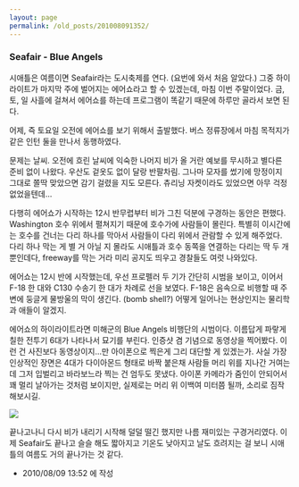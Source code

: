 ```yaml
---
layout: page
permalink: /old_posts/201008091352/
---
```


### Seafair - Blue Angels

시애틀은 여름이면 Seafair라는 도시축제를 연다. (요번에 와서 처음 알았다.) 그중 하이라이트가 마지막 주에 벌어지는 에어쇼라고 할 수 있겠는데, 마침 이번 주말이었다. 금, 토, 일 사흘에 걸쳐서 에어쇼를 하는데 프로그램이 똑같기 때문에 하루만 골라서 보면 된다.

어제, 즉 토요일 오전에 에어쇼를 보기 위해서 출발했다. 버스 정류장에서 마침 목적지가 같은 인턴 둘을 만나서 동행하였다.

문제는 날씨. 오전에 흐린 날씨에 익숙한 나머지 비가 올 거란 예보를 무시하고 별다른 준비 없이 나왔다. 우산도 겉옷도 없이 달랑 반팔차림. 그나마 모자를 썼기에 망정이지 그대로 쫄딱 맞았으면 감기 걸렸을 지도 모른다. 츄리닝 자켓이라도 있었으면 아무 걱정 없었을텐데...

다행히 에어쇼가 시작하는 12시 반무렵부터 비가 그친 덕분에 구경하는 동안은 편했다. Washington 호수 위에서 펼쳐지기 때문에 호수가에 사람들이 몰린다. 특별히 이시간에는 호수를 건너는 다리 하나를 막아서 사람들이 다리 위에서 관람할 수 있게 해주었다. 다리 하나 막는 게 별 거 아닐 지 몰라도 시애틀과 호수 동쪽을 연결하는 다리는 딱 두 개뿐인데다, freeway를 막는 거라 미리 공지도 띄우고 경찰들도 여럿 나와있다.

에어쇼는 12시 반에 시작했는데, 우선 프로펠러 두 기가 간단히 시범을 보이고, 이어서 F-18 한 대와 C130 수송기 한 대가 차례로 선을 보였다. F-18은 음속으로 비행할 때 주변에 둥글게 물방울의 막이 생긴다. (bomb shell?) 어떻게 일어나는 현상인지는 물리학과 애들이 알겠지.

에어쇼의 하이라이트라면 미해군의 Blue Angels 비행단의 시범이다. 이름답게 파랗게 칠한 전투기 6대가 나타나서 묘기를 부린다. 인증샷 겸 기념으로 동영상을 찍어봤다. 이런 건 사진보다 동영상이지...만 아이폰으로 찍은게 그리 대단할 게 있겠는가. 사실 가장 인상적인 장면은 4대가 다이아몬드 형태로 바짝 붙은채 사람들 머리 위를 지나간 거여는데 그저 입벌리고 바라보느라 찍는 건 엄두도 못냈다. 아이폰 카메라가 줌인이 안되어서 꽤 멀리 날아가는 것처럼 보이지만, 실제로는 머리 위 이백여 미터쯤 될까, 소리로 짐작해보시길.

<img src="img/video_notice.jpg"/>


끝나고나니 다시 비가 내리기 시작해 덜덜 떨긴 했지만 나름 재미있는 구경거리였다. 이제 Seafair도 끝나고 슬슬 해도 짧아지고 기온도 낮아지고 날도 흐려지는 걸 보니 시애틀의 여름도 거의 끝나가는 것 같다.




- 2010/08/09 13:52 에 작성